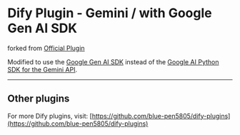 # Dify Plugin - Gemini / with Google Gen AI SDK

forked from [Official Plugin](https://github.com/langgenius/dify-official-plugins/tree/main/models/gemini)

Modified to use the [Google Gen AI SDK](https://github.com/googleapis/python-genai) instead of the [Google AI Python SDK for the Gemini API](https://github.com/google-gemini/generative-ai-python).

---

## Other plugins

For more Dify plugins, visit: [https://github.com/blue-pen5805/dify-plugins](https://github.com/blue-pen5805/dify-plugins)
